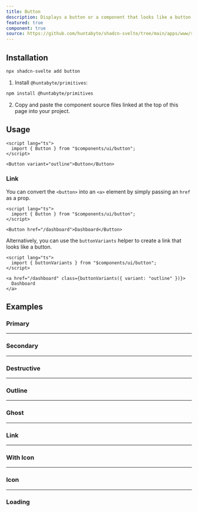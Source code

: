 ```yaml
---
title: Button
description: Displays a button or a component that looks like a button.
featured: true
component: true
source: https://github.com/huntabyte/shadcn-svelte/tree/main/apps/www/src/lib/components/ui/button
---
```


<script>
  import { ComponentPreview, ManualInstall } from '$lib/components/docs';
  import { ButtonDemo, ButtonDestructive, ButtonGhost, ButtonOutline, ButtonSecondary, ButtonIcon, ButtonLoading, ButtonLink, ButtonWithIcon } from '@/registry/default/example'
</script>

<ComponentPreview name="button-demo" />

## Installation

```bash
npx shadcn-svelte add button
```

<ManualInstall>

1. Install `@huntabyte/primitives`:

```bash
npm install @huntabyte/primitives
```

2. Copy and paste the component source files linked at the top of this page into your project.

</ManualInstall>

## Usage

```svelte
<script lang="ts">
  import { Button } from "$components/ui/button";
</script>
```

```svelte
<Button variant="outline">Button</Button>
```

### Link

You can convert the `<button>` into an `<a>` element by simply passing an `href` as a prop.

```svelte
<script lang="ts">
  import { Button } from "$components/ui/button";
</script>

<Button href="/dashboard">Dashboard</Button>
```

Alternatively, you can use the `buttonVariants` helper to create a link that looks like a button.

```svelte
<script lang="ts">
  import { buttonVariants } from "$components/ui/button";
</script>

<a href="/dashboard" class={buttonVariants({ variant: "outline" })}>
  Dashboard
</a>
```

## Examples

### Primary

<ComponentPreview name="button-demo" />

---

### Secondary

<ComponentPreview name="button-secondary" />

---

### Destructive

<ComponentPreview name="button-destructive" />

---

### Outline

<ComponentPreview name="button-outline" />

---

### Ghost

<ComponentPreview name="button-ghost" />

---

### Link

<ComponentPreview name="button-link" />

---

### With Icon

<ComponentPreview name="button-with-icon" />

---

### Icon

<ComponentPreview name="button-icon" />

---

### Loading

<ComponentPreview name="button-loading" />
